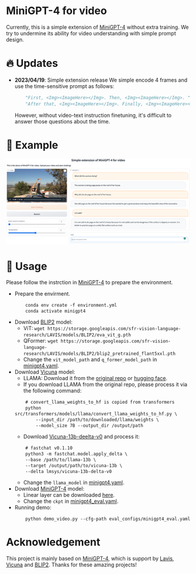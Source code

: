 # MiniGPT-4 for video

Currently, this is a simple extension of [MiniGPT-4](https://github.com/Vision-CAIR/MiniGPT-4) without extra training. We try to undermine its ability for video understanding with simple prompt design. 


# :fire: Updates
- **2023/04/19**: Simple extension release
    We simple encode 4 frames and use the time-sensitive prompt as follows:
    ```python
        "First, <Img><ImageHere></Img>. Then, <Img><ImageHere></Img>. "
        "After that, <Img><ImageHere></Img>. Finally, <Img><ImageHere></Img>. "
    ```
    However, without video-text instruction finetuning, it's difficult to answer those questions about the time.


# :speech_balloon: Example

![images](./assert/yoga.png)


# :running: Usage
Please follow the instrction in [MiniGPT-4](https://github.com/Vision-CAIR/MiniGPT-4#getting-started) to prepare the environment.
- Prepare the envirment.
    ```shell
        conda env create -f environment.yml
        conda activate minigpt4
    ```
- Download [BLIP2](https://huggingface.co/docs/transformers/main/model_doc/blip-2) model:
    - ViT: `wget https://storage.googleapis.com/sfr-vision-language-research/LAVIS/models/BLIP2/eva_vit_g.pth`
    - QFormer: `wget https://storage.googleapis.com/sfr-vision-language-research/LAVIS/models/BLIP2/blip2_pretrained_flant5xxl.pth`
    - Change the `vit_model_path` and `q_former_model_path` in [minigpt4.yaml](./minigpt4/configs/models/minigpt4.yaml).
- Download [Vicuna](https://github.com/lm-sys/FastChat) model:
    - LLAMA: Download it from the [original repo](https://github.com/facebookresearch/llama) or [hugging face](https://huggingface.co/decapoda-research/llama-13b-hf).
    - If you download LLAMA from the original repo, please process it via the following command:
    ```shell
        # convert_llama_weights_to_hf is copied from transformers
        python src/transformers/models/llama/convert_llama_weights_to_hf.py \
            --input_dir /path/to/downloaded/llama/weights \
            --model_size 7B --output_dir /output/path
    ```
    - Download [Vicuna-13b-deelta-v0](https://huggingface.co/lmsys/vicuna-13b-delta-v0) and process it:
    ```shell
        # fastchat v0.1.10
        python3 -m fastchat.model.apply_delta \
        --base /path/to/llama-13b \
        --target /output/path/to/vicuna-13b \
        --delta lmsys/vicuna-13b-delta-v0
    ```
    - Change the `llama_model` in [minigpt4.yaml](./minigpt4/configs/models/minigpt4.yaml).
- Download [MiniGPT-4](https://github.com/Vision-CAIR/MiniGPT-4) model:
    - Linear layer can be downloaded [here](https://drive.google.com/file/d/1a4zLvaiDBr-36pasffmgpvH5P7CKmpze/view?usp=share_link).
    - Change the `ckpt` in [minigpt4_eval.yaml](./eval_configs/minigpt4_eval.yaml).
- Running demo:
    ```shell
        python demo_video.py --cfg-path eval_configs/minigpt4_eval.yaml
    ```



# Acknowledgement

This project is mainly based on [MiniGPT-4](https://github.com/Vision-CAIR/MiniGPT-4), which is support by [Lavis](https://github.com/salesforce/LAVIS), [Vicuna](https://github.com/lm-sys/FastChat) and [BLIP2](https://huggingface.co/docs/transformers/main/model_doc/blip-2). Thanks for these amazing projects!

